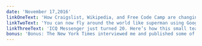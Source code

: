 ```yaml
---
date: 'November 17,2016'
linkOneText: 'How Craigslist, Wikipedia, and Free Code Camp are changing economics (9 minute read): http://bit.ly/2g2jbXX'
linkTwoText: 'You can now fly around the world like superman using Google Earth VR (2 minute watch): http://bit.ly/2gkqbCm'
linkThreeText: 'ICQ Messenger just turned 20. Here’s how this small team handled millions of messages with 1990s technology (9 minute read): http://bit.ly/2g21xnh'
bonus: 'Bonus: The New York Times interviewed me and published some of my privacy tips from last week (6 minute read): http://nyti.ms/2f88e7U'
---
```

